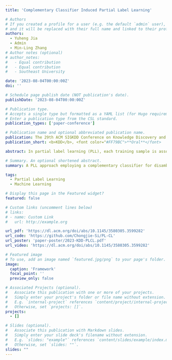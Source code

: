```yaml
---
title: 'Complementary Classifier Induced Partial Label Learning'

# Authors
# If you created a profile for a user (e.g. the default `admin` user), write the username (folder name) here
# and it will be replaced with their full name and linked to their profile.
authors:
  - Yuheng Jia
  - Admin
  - Min-Ling Zhang
# Author notes (optional)
# author_notes:
#   - Equal contribution
#   - Equal contribution
#   - Southeast University

date: '2023-08-04T00:00:00Z'
doi: ''

# Schedule page publish date (NOT publication's date).
publishDate: '2023-08-04T00:00:00Z'

# Publication type.
# Accepts a single type but formatted as a YAML list (for Hugo requirements).
# Enter a publication type from the CSL standard.
publication_types: ['paper-conference']

# Publication name and optional abbreviated publication name.
publication: The 29th ACM SIGKDD Conference on Knowledge Discovery and Data Mining
publication_short: <b>KDD</b>, <font color="#FF79BC">**Oral**</font>

abstract: In partial label learning (PLL), each training sample is associated with a set of candidate labels, among which only one is valid. The core of PLL is to disambiguate the candidate labels to get the ground-truth one. In disambiguation, the existing works usually do not fully investigate the effectiveness of the non-candidate label set (a.k.a. complementary labels), which accurately indicates a set of labels that do not belong to a sample. In this paper, we use the non-candidate labels to induce a complementary classifier, which naturally forms an adversarial relationship against the traditional PLL classifier, to eliminate the false-positive labels in the candidate label set. Besides, we assume the feature space and the label space share the same local topological structure captured by a dynamic graph, and use it to assist disambiguation. Extensive experimental results validate the superiority of the proposed approach against state-of-the-art PLL methods on 4 controlled UCI data sets and 6 real-world data sets and reveal the usefulness of complementary learning in PLL. The code has been released.

# Summary. An optional shortened abstract.
summary: A PLL approach employing a complementary classifier for disambiguation.

tags:
  - Partial Label Learning
  - Machine Learning

# Display this page in the Featured widget?
featured: false

# Custom links (uncomment lines below)
# links:
# - name: Custom Link
#   url: http://example.org

url_pdf: 'https://dl.acm.org/doi/abs/10.1145/3580305.3599282'
url_code: 'https://github.com/Chongjie-Si/PL-CL'
url_poster: 'paper-poster/2023-KDD-PLCL.pdf'
url_video: 'https://dl.acm.org/doi/abs/10.1145/3580305.3599282'

# Featured image
# To use, add an image named `featured.jpg/png` to your page's folder.
image:
  caption: 'Framework'
  focal_point: ''
  preview_only: false

# Associated Projects (optional).
#   Associate this publication with one or more of your projects.
#   Simply enter your project's folder or file name without extension.
#   E.g. `internal-project` references `content/project/internal-project/index.md`.
#   Otherwise, set `projects: []`.
projects:
  - []

# Slides (optional).
#   Associate this publication with Markdown slides.
#   Simply enter your slide deck's filename without extension.
#   E.g. `slides: "example"` references `content/slides/example/index.md`.
#   Otherwise, set `slides: ""`.
slides: ""
---
```


